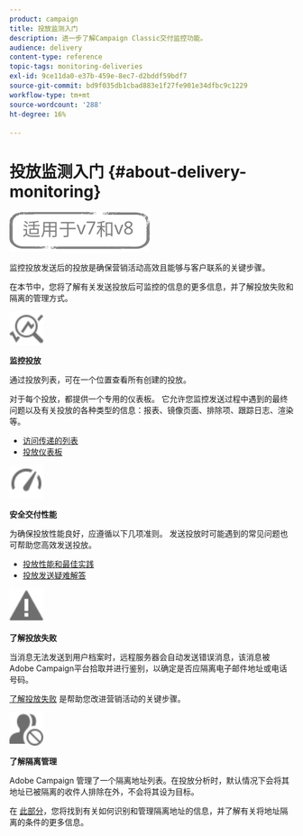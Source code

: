 ```yaml
---
product: campaign
title: 投放监测入门
description: 进一步了解Campaign Classic交付监控功能。
audience: delivery
content-type: reference
topic-tags: monitoring-deliveries
exl-id: 9ce11da0-e37b-459e-8ec7-d2bddf59bdf7
source-git-commit: bd9f035db1cbad883e1f27fe901e34dfbc9c1229
workflow-type: tm+mt
source-wordcount: '288'
ht-degree: 16%

---
```


# 投放监测入门 {#about-delivery-monitoring}

![](../../assets/common.svg)

监控投放发送后的投放是确保营销活动高效且能够与客户联系的关键步骤。

在本节中，您将了解有关发送投放后可监控的信息的更多信息，并了解投放失败和隔离的管理方式。

<img src="assets/do-not-localize/icon_monitor.svg" width="60px">

**监控投放**

通过投放列表，可在一个位置查看所有创建的投放。

对于每个投放，都提供一个专用的仪表板。 它允许您监控发送过程中遇到的最终问题以及有关投放的各种类型的信息：报表、镜像页面、排除项、跟踪日志、渲染等。

* [访问传递的列表](list-of-deliveries.md)
* [投放仪表板](delivery-dashboard.md)

<img src="assets/do-not-localize/icon_guidelines.svg" width="60px">

**安全交付性能**

为确保投放性能良好，应遵循以下几项准则。 发送投放时可能遇到的常见问题也可帮助您高效发送投放。

* [投放性能和最佳实践](delivery-performances.md)
* [投放发送疑难解答](delivery-troubleshooting.md)

<img src="assets/do-not-localize/icon_failure.svg" width="60px">

**了解投放失败**

当消息无法发送到用户档案时，远程服务器会自动发送错误消息，该消息被Adobe Campaign平台拾取并进行鉴别，以确定是否应隔离电子邮件地址或电话号码。

[了解投放失败](understanding-delivery-failures.md) 是帮助您改进营销活动的关键步骤。

<img src="assets/do-not-localize/icon_quarantine.svg" width="60px">

**了解隔离管理**

Adobe Campaign 管理了一个隔离地址列表。在投放分析时，默认情况下会将其地址已被隔离的收件人排除在外，不会将其设为目标。

在 [此部分](understanding-quarantine-management.md)，您将找到有关如何识别和管理隔离地址的信息，并了解有关将地址隔离的条件的更多信息。
